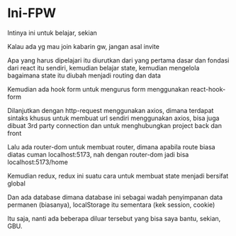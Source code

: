 # Ini-FPW

Intinya ini untuk belajar, sekian

Kalau ada yg mau join kabarin gw, jangan asal invite

Apa yang harus dipelajari itu diurutkan dari yang pertama dasar dan fondasi dari react itu sendiri, kemudian belajar state, kemudian mengelola bagaimana state itu diubah menjadi routing dan data

Kemudian ada hook form untuk mengurus form menggunakan react-hook-form

Dilanjutkan dengan http-request menggunakan axios, dimana terdapat sintaks khusus untuk membuat url sendiri menggunakan axios, bisa juga dibuat 3rd party connection dan untuk menghubungkan project back dan front

Lalu ada router-dom untuk membuat router, dimana apabila route biasa diatas cuman localhost:5173, nah dengan router-dom jadi bisa localhost:5173/home

Kemudian redux, redux ini suatu cara untuk membuat state menjadi bersifat global

Dan ada database dimana database ini sebagai wadah penyimpanan data permanen (biasanya), localStorage itu sementara (kek session, cookie)

Itu saja, nanti ada beberapa diluar tersebut yang bisa saya bantu, sekian, GBU.
